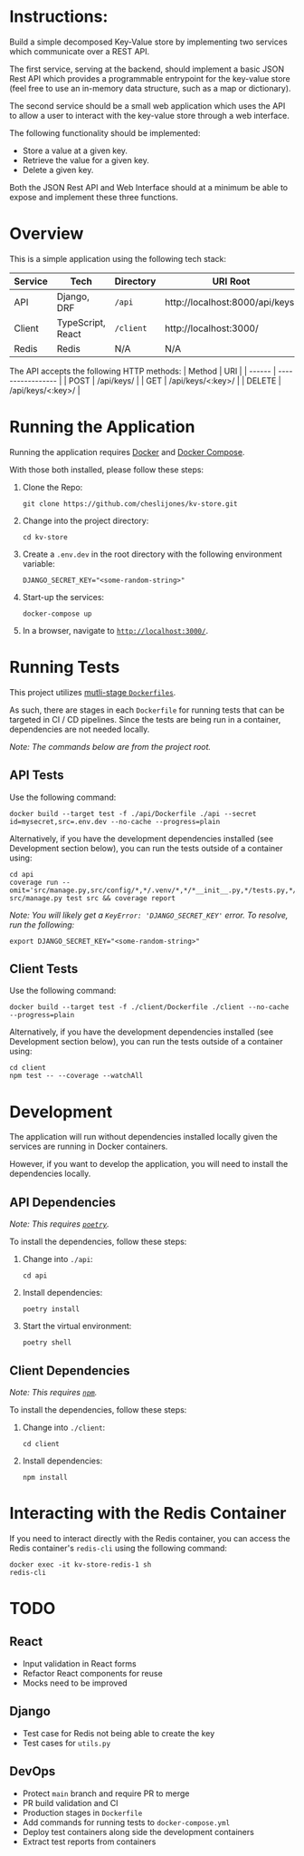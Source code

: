 # Instructions: 
Build a simple decomposed Key-Value store by implementing two services which communicate over a REST API. 

The first service, serving at the backend, should implement a basic JSON Rest API which provides a programmable entrypoint for the key-value store (feel free to use an in-memory data structure, such as a map or dictionary). 

The second service should be a small web application which uses the API to allow a user to interact with the key-value store through a web interface.

The following functionality should be implemented:

- Store a value at a given key.
- Retrieve the value for a given key.
- Delete a given key.

Both the JSON Rest API and Web Interface should at a minimum be able to expose and implement these three functions.

# Overview
This is a simple application using the following tech stack:

| Service | Tech              | Directory | URI Root                        | Port   |
| ------- | ----------------- | ----------| ------------------------------- | ------ |
| API     | Django, DRF       | `/api`    | http://localhost:8000/api/keys/ | `8000` |
| Client  | TypeScript, React | `/client` | http://localhost:3000/          | `3000` |
| Redis   | Redis             | N/A       | N/A                             | `6379` |

The API accepts the following HTTP methods:
| Method | URI               |
| ------ | ----------------- |
| POST   | /api/keys/        |
| GET    | /api/keys/<:key>/ |
| DELETE | /api/keys/<:key>/ |

# Running the Application
Running the application requires [Docker](https://docs.docker.com/get-docker/) and [Docker Compose](https://docs.docker.com/compose/).

With those both installed, please follow these steps:

1. Clone the Repo:

   ```
   git clone https://github.com/cheslijones/kv-store.git
   ```

2. Change into the project directory:

   ```
   cd kv-store
   ```

3. Create a `.env.dev` in the root directory with the following environment variable:

   ```
   DJANGO_SECRET_KEY="<some-random-string>"
   ```

4. Start-up the services:

   ```
   docker-compose up
   ```

5. In a browser, navigate to [`http://localhost:3000/`](http://localhost:3000).

# Running Tests
This project utilizes [mutli-stage `Dockerfiles`](https://docs.docker.com/develop/develop-images/multistage-build/).

As such, there are stages in each `Dockerfile` for running tests that can be targeted in CI / CD pipelines. Since the tests are being run in a container, dependencies are not needed locally.

*Note: The commands below are from the project root.*

## API Tests
Use the following command:

```
docker build --target test -f ./api/Dockerfile ./api --secret id=mysecret,src=.env.dev --no-cache --progress=plain
```

Alternatively, if you have the development dependencies installed (see Development section below), you can run the tests outside of a container using:

```
cd api
coverage run --omit='src/manage.py,src/config/*,*/.venv/*,*/*__init__.py,*/tests.py,*/admin.py' src/manage.py test src && coverage report
```
*Note: You will likely get a `KeyError: 'DJANGO_SECRET_KEY'` error. To resolve, run the following:*

```
export DJANGO_SECRET_KEY="<some-random-string>"
```

## Client Tests
Use the following command:

```
docker build --target test -f ./client/Dockerfile ./client --no-cache --progress=plain
```

Alternatively, if you have the development dependencies installed (see Development section below), you can run the tests outside of a container using:

```
cd client
npm test -- --coverage --watchAll
```

# Development
The application will run without dependencies installed locally given the services are running in Docker containers.

However, if you want to develop the application, you will need to install the dependencies locally.

## API Dependencies
*Note: This requires [`poetry`](https://python-poetry.org/docs/#installation).*

To install the dependencies, follow these steps:

1. Change into `./api`:

   ```
   cd api
   ```  

2. Install dependencies:

   ```
   poetry install
   ```

3. Start the virtual environment:

   ```
   poetry shell
   ```

## Client Dependencies
*Note: This requires [`npm`]( https://nodejs.org/en/download/package-manager/).*

To install the dependencies, follow these steps:

1. Change into `./client`:

   ```
   cd client
   ```  

2. Install dependencies:

   ```
   npm install
   ```

# Interacting with the Redis Container
If you need to interact directly with the Redis container, you can access the Redis container's `redis-cli` using the following command:
```
docker exec -it kv-store-redis-1 sh 
redis-cli
```

# TODO
## React
- Input validation in React forms
- Refactor React components for reuse
- Mocks need to be improved 

## Django
- Test case for Redis not being able to create the key
- Test cases for `utils.py`

## DevOps
- Protect `main` branch and require PR to merge
- PR build validation and CI
- Production stages in `Dockerfile`
- Add commands for running tests to `docker-compose.yml`
- Deploy test containers along side the development containers
- Extract test reports from containers

